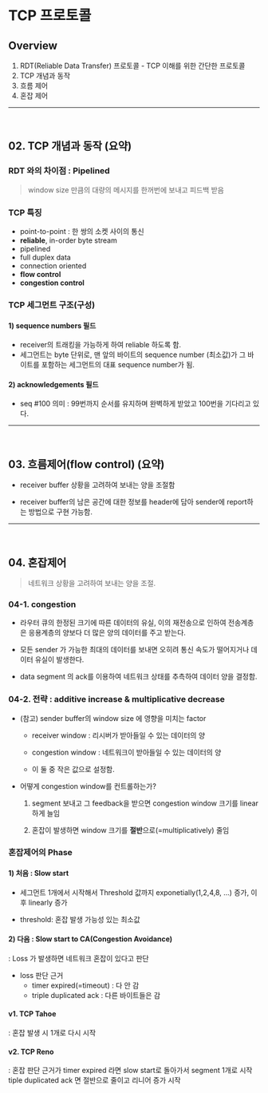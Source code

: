 # TCP 프로토콜

## Overview

1. RDT(Reliable Data Transfer) 프로토콜 - TCP 이해를 위한 간단한 프로토콜
2. TCP 개념과 동작
3. 흐름 제어
4. 혼잡 제어

---

<br>

## 02. TCP 개념과 동작 (요약)

### RDT 와의 차이점 : Pipelined

> window size 만큼의 대량의 메시지를 한꺼번에 보내고 피드백 받음

### TCP 특징

- point-to-point
  : 한 쌍의 소켓 사이의 통신
- **reliable**, in-order byte stream
- pipelined
- full duplex data
- connection oriented
- **flow control**
- **congestion control**

### TCP 세그먼트 구조(구성)

#### 1) sequence numbers 필드

- receiver의 트래킹을 가능하게 하여 reliable 하도록 함.
- 세그먼트는 byte 단위로, 맨 앞의 바이트의 sequence number (최소값)가 그 바이트를 포함하는 세그먼트의 대표 sequence number가 됨.

#### 2) acknowledgements 필드

- seq #100 의미 : 99번까지 순서를 유지하며 완벽하게 받았고 100번을 기다리고 있다.

---

<br>

## 03. 흐름제어(flow control) (요약)

- receiver buffer 상황을 고려하여 보내는 양을 조절함

- receiver buffer의 남은 공간에 대한 정보를 header에 담아 sender에 report하는 방법으로 구현 가능함.

---

<br>

## 04. 혼잡제어

> 네트워크 상황을 고려하여 보내는 양을 조절.

### 04-1. congestion

- 라우터 큐의 한정된 크기에 따른 데이터의 유실, 이의 재전송으로 인하여 전송계층은 응용계층의 양보다 더 많은 양의 데이터를 주고 받는다.

* 모든 sender 가 가능한 최대의 데이터를 보내면 오히려 통신 속도가 떨어지거나 데이터 유실이 발생한다.

- data segment 의 ack를 이용하여 네트워크 상태를 추측하여 데이터 양을 결정함.

### 04-2. 전략 : additive increase & multiplicative decrease

- (참고) sender buffer의 window size 에 영향을 미치는 factor

  - receiver window : 리시버가 받아들일 수 있는 데이터의 양
  - congestion window : 네트워크이 받아들일 수 있는 데이터의 양

  - 이 둘 중 작은 값으로 설정함.

* 어떻게 congestion window를 컨트롤하는가?

  1. segment 보내고 그 feedback을 받으면 congestion window 크기를 linear하게 늘임

  2. 혼잡이 발생하면 window 크기를 **절반**으로(=multiplicatively) 줄임

### 혼잡제어의 Phase

#### 1) 처음 : Slow start

- 세그먼트 1개에서 시작해서 Threshold 값까지 exponetially(1,2,4,8, ...) 증가, 이후 linearly 증가

* threshold: 혼잡 발생 가능성 있는 최소값

#### 2) 다음 : Slow start to CA(Congestion Avoidance)

: Loss 가 발생하면 네트워크 혼잡이 있다고 판단

- loss 판단 근거
  - timer expired(=timeout) : 다 안 감
  - triple duplicated ack : 다른 바이트들은 감

#### v1. TCP Tahoe

: 혼잡 발생 시 1개로 다시 시작

#### v2. TCP Reno

: 혼잡 판단 근거가 timer expired 라면 slow start로 돌아가서 segment 1개로 시작
tiple duplicated ack 면 절반으로 줄이고 리니어 증가 시작
